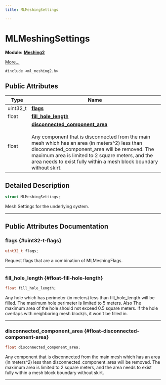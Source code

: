 ```yaml
---
title: MLMeshingSettings

---
```


# MLMeshingSettings

**Module:** **[Meshing2](/versioned_docs/version-14-Jun-2023/api-ref/api/Modules/group___meshing2/group___meshing2.md)**



 [More...](#detailed-description)


`#include <ml_meshing2.h>`

## Public Attributes

| Type           | Name           |
| -------------- | -------------- |
| uint32_t | **[flags](/versioned_docs/version-14-Jun-2023/api-ref/api/Modules/group___meshing2/struct_m_l_meshing_settings.md#uint32-t-flags)**  |
| float | **[fill_hole_length](/versioned_docs/version-14-Jun-2023/api-ref/api/Modules/group___meshing2/struct_m_l_meshing_settings.md#float-fill-hole-length)**  |
| float | **[disconnected_component_area](/versioned_docs/version-14-Jun-2023/api-ref/api/Modules/group___meshing2/struct_m_l_meshing_settings.md#float-disconnected-component-area)** <br></br>Any component that is disconnected from the main mesh which has an area (in meters^2) less than disconnected_component_area will be removed. The maximum area is limited to 2 square meters, and the area needs to exist fully within a mesh block boundary without skirt.  |

## Detailed Description

```cpp
struct MLMeshingSettings;
```


Mesh Settings for the underlying system. 





-----------
## Public Attributes Documentation

### flags {#uint32-t-flags}

```cpp
uint32_t flags;
```


Request flags that are a combination of MLMeshingFlags. 





-----------

### fill_hole_length {#float-fill-hole-length}

```cpp
float fill_hole_length;
```


Any hole which has perimeter (in meters) less than fill_hole_length will be filled. The maximum hole perimeter is limited to 5 meters. Also The maximum area of the hole should not exceed 0.5 square meters. If the hole overlaps with neighboring mesh block/s, it won't be filled in. 





-----------

### disconnected_component_area {#float-disconnected-component-area}

```cpp
float disconnected_component_area;
```

Any component that is disconnected from the main mesh which has an area (in meters^2) less than disconnected_component_area will be removed. The maximum area is limited to 2 square meters, and the area needs to exist fully within a mesh block boundary without skirt. 





-----------


